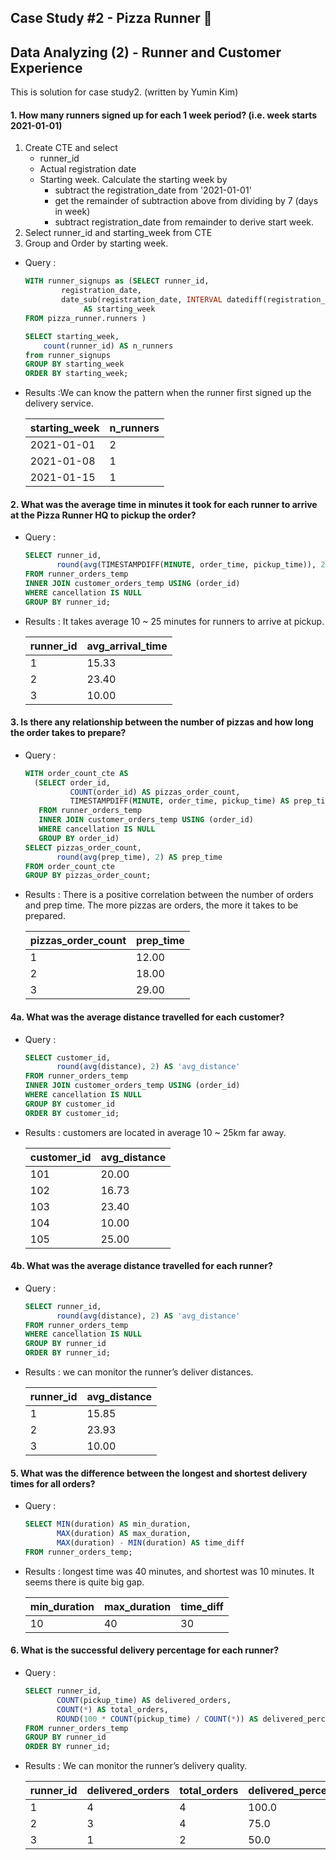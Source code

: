 ## Case Study #2 - Pizza Runner 🍕
## Data Analyzing (2) - Runner and Customer Experience

This is solution for case study2. (written by Yumin Kim)

#### 1. How many runners signed up for each 1 week period? (i.e. week starts 2021-01-01)

1. Create CTE and select
    - runner_id
    - Actual registration date
    - Starting week. Calculate the starting week by
        - subtract the registration_date from '2021-01-01'
        - get the remainder of subtraction above from dividing by 7 (days in week)
        - subtract registration_date from remainder to derive start week.
2. Select runner_id and starting_week from CTE
3. Group and Order by starting week.
- Query :
    
    ```sql
    WITH runner_signups as (SELECT runner_id,
    		registration_date,
    		date_sub(registration_date, INTERVAL datediff(registration_date,'2021-01-01') %7 DAY) 
                 AS starting_week
    FROM pizza_runner.runners )
    
    SELECT starting_week,
    	count(runner_id) AS n_runners
    from runner_signups
    GROUP BY starting_week
    ORDER BY starting_week;
    ```
    
- Results :We can know the pattern when the runner first signed up the delivery service.
    
    
    | starting_week | n_runners |
    | --- | --- |
    | 2021-01-01 | 2 |
    | 2021-01-08 | 1 |
    | 2021-01-15 | 1 |

#### 2. What was the average time in minutes it took for each runner to arrive at the Pizza Runner HQ to pickup the order?

- Query :
    
    ```sql
    SELECT runner_id,
           round(avg(TIMESTAMPDIFF(MINUTE, order_time, pickup_time)), 2) avg_arrival_time
    FROM runner_orders_temp
    INNER JOIN customer_orders_temp USING (order_id)
    WHERE cancellation IS NULL
    GROUP BY runner_id;
    ```
    
- Results : It takes average 10 ~ 25 minutes for runners to arrive at pickup.
    
    
    | runner_id | avg_arrival_time |
    | --- | --- |
    | 1 | 15.33 |
    | 2 | 23.40 |
    | 3 | 10.00 |

#### 3. Is there any relationship between the number of pizzas and how long the order takes to prepare?

- Query :
    
    ```sql
    WITH order_count_cte AS
      (SELECT order_id,
              COUNT(order_id) AS pizzas_order_count,
              TIMESTAMPDIFF(MINUTE, order_time, pickup_time) AS prep_time
       FROM runner_orders_temp
       INNER JOIN customer_orders_temp USING (order_id)
       WHERE cancellation IS NULL
       GROUP BY order_id)
    SELECT pizzas_order_count,
           round(avg(prep_time), 2) AS prep_time
    FROM order_count_cte
    GROUP BY pizzas_order_count;
    ```
    
- Results : There is a positive correlation between the number of orders and prep time. The more pizzas are orders, the more it takes to be prepared.
    
    
    | pizzas_order_count | prep_time |
    | --- | --- |
    | 1 | 12.00 |
    | 2 | 18.00 |
    | 3 | 29.00 |

#### 4a. What was the average distance travelled for each customer?

- Query :
    
    ```sql
    SELECT customer_id,
           round(avg(distance), 2) AS 'avg_distance'
    FROM runner_orders_temp
    INNER JOIN customer_orders_temp USING (order_id)
    WHERE cancellation IS NULL
    GROUP BY customer_id
    ORDER BY customer_id;
    ```
    
- Results : customers are located in average 10 ~ 25km far away.
    
    
    | customer_id | avg_distance |
    | --- | --- |
    | 101 | 20.00 |
    | 102 | 16.73 |
    | 103 | 23.40 |
    | 104 | 10.00 |
    | 105 | 25.00 |

#### 4b. What was the average distance travelled for each runner?

- Query :
    
    ```sql
    SELECT runner_id,
           round(avg(distance), 2) AS 'avg_distance'
    FROM runner_orders_temp
    WHERE cancellation IS NULL
    GROUP BY runner_id
    ORDER BY runner_id;
    ```
    
- Results : we can monitor the runner’s deliver distances.
    
    
    | runner_id | avg_distance |
    | --- | --- |
    | 1 | 15.85 |
    | 2 | 23.93 |
    | 3 | 10.00 |

#### 5. What was the difference between the longest and shortest delivery times for all orders?

- Query :
    
    ```sql
    SELECT MIN(duration) AS min_duration,
           MAX(duration) AS max_duration,
           MAX(duration) - MIN(duration) AS time_diff
    FROM runner_orders_temp;
    ```
    
- Results : longest time was 40 minutes, and shortest was 10 minutes. It seems there is quite big gap.
    
    
    | min_duration | max_duration | time_diff |
    | --- | --- | --- |
    | 10 | 40 | 30 |

#### 6. What is the successful delivery percentage for each runner?

- Query :
    
    ```sql
    SELECT runner_id,
           COUNT(pickup_time) AS delivered_orders,
           COUNT(*) AS total_orders,
           ROUND(100 * COUNT(pickup_time) / COUNT(*)) AS delivered_percentage
    FROM runner_orders_temp
    GROUP BY runner_id
    ORDER BY runner_id;
    ```
    
- Results : We can monitor the runner’s delivery quality.
    
    
    | runner_id | delivered_orders | total_orders | delivered_percentage |
    | --- | --- | --- | --- |
    | 1 | 4 | 4 | 100.0 |
    | 2 | 3 | 4 | 75.0 |
    | 3 | 1 | 2 | 50.0 |
